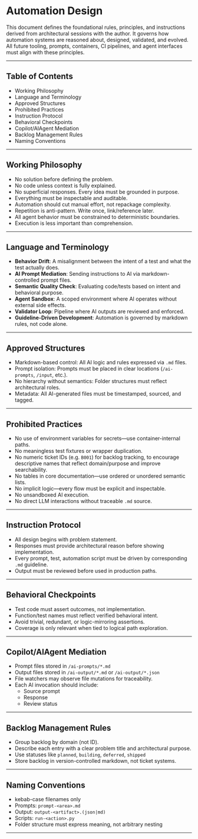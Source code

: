 # Automation Design

This document defines the foundational rules, principles, and instructions derived from architectural sessions with the author. It governs how automation systems are reasoned about, designed, validated, and evolved. All future tooling, prompts, containers, CI pipelines, and agent interfaces must align with these principles.

---

## Table of Contents

- Working Philosophy
- Language and Terminology
- Approved Structures
- Prohibited Practices
- Instruction Protocol
- Behavioral Checkpoints
- Copilot/AIAgent Mediation
- Backlog Management Rules
- Naming Conventions

---

## Working Philosophy

- No solution before defining the problem.
- No code unless context is fully explained.
- No superficial responses. Every idea must be grounded in purpose.
- Everything must be inspectable and auditable.
- Automation should cut manual effort, not repackage complexity.
- Repetition is anti-pattern. Write once, link/reference later.
- All agent behavior must be constrained to deterministic boundaries.
- Execution is less important than comprehension.

---

## Language and Terminology

- **Behavior Drift**: A misalignment between the intent of a test and what the test actually does.
- **AI Prompt Mediation**: Sending instructions to AI via markdown-controlled prompt files.
- **Semantic Quality Check**: Evaluating code/tests based on intent and behavioral purpose.
- **Agent Sandbox**: A scoped environment where AI operates without external side effects.
- **Validator Loop**: Pipeline where AI outputs are reviewed and enforced.
- **Guideline-Driven Development**: Automation is governed by markdown rules, not code alone.

---

## Approved Structures

- Markdown-based control: All AI logic and rules expressed via `.md` files.
- Prompt isolation: Prompts must be placed in clear locations (`/ai-prompts`, `/input`, etc.).
- No hierarchy without semantics: Folder structures must reflect architectural roles.
- Metadata: All AI-generated files must be timestamped, sourced, and tagged.

---

## Prohibited Practices

- No use of environment variables for secrets—use container-internal paths.
- No meaningless test fixtures or wrapper duplication.
- No numeric ticket IDs (e.g. `B001`) for backlog tracking, to encourage descriptive names that reflect domain/purpose and improve searchability.
- No tables in core documentation—use ordered or unordered semantic lists.
- No implicit logic—every flow must be explicit and inspectable.
- No unsandboxed AI execution.
- No direct LLM interactions without traceable `.md` source.

---

## Instruction Protocol

- All design begins with problem statement.
- Responses must provide architectural reason before showing implementation.
- Every prompt, test, automation script must be driven by corresponding `.md` guideline.
- Output must be reviewed before used in production paths.

---

## Behavioral Checkpoints

- Test code must assert outcomes, not implementation.
- Function/test names must reflect verified behavioral intent.
- Avoid trivial, redundant, or logic-mirroring assertions.
- Coverage is only relevant when tied to logical path exploration.

---

## Copilot/AIAgent Mediation

- Prompt files stored in `/ai-prompts/*.md`
- Output files stored in `/ai-output/*.md` or `/ai-output/*.json`
- File watchers may observe file mutations for traceability.
- Each AI invocation should include:
  - Source prompt
  - Response
  - Review status

---

## Backlog Management Rules

- Group backlog by domain (not ID).
- Describe each entry with a clear problem title and architectural purpose.
- Use statuses like `planned`, `building`, `deferred`, `shipped`
- Store backlog in version-controlled markdown, not ticket systems.

---

## Naming Conventions

- kebab-case filenames only
- Prompts: `prompt-<area>.md`
- Output: `output-<artifact>.(json|md)`
- Scripts: `run-<action>.py`
- Folder structure must express meaning, not arbitrary nesting

---
